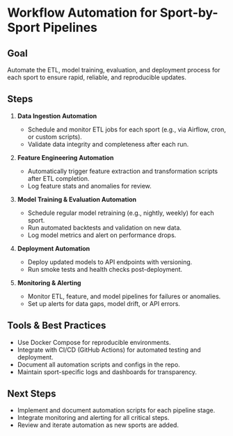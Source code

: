 # Workflow Automation for Sport-by-Sport Pipelines

## Goal

Automate the ETL, model training, evaluation, and deployment process for each sport to ensure rapid, reliable, and reproducible updates.

## Steps

1. **Data Ingestion Automation**

   - Schedule and monitor ETL jobs for each sport (e.g., via Airflow, cron, or custom scripts).
   - Validate data integrity and completeness after each run.

2. **Feature Engineering Automation**

   - Automatically trigger feature extraction and transformation scripts after ETL completion.
   - Log feature stats and anomalies for review.

3. **Model Training & Evaluation Automation**

   - Schedule regular model retraining (e.g., nightly, weekly) for each sport.
   - Run automated backtests and validation on new data.
   - Log model metrics and alert on performance drops.

4. **Deployment Automation**

   - Deploy updated models to API endpoints with versioning.
   - Run smoke tests and health checks post-deployment.

5. **Monitoring & Alerting**
   - Monitor ETL, feature, and model pipelines for failures or anomalies.
   - Set up alerts for data gaps, model drift, or API errors.

## Tools & Best Practices

- Use Docker Compose for reproducible environments.
- Integrate with CI/CD (GitHub Actions) for automated testing and deployment.
- Document all automation scripts and configs in the repo.
- Maintain sport-specific logs and dashboards for transparency.

## Next Steps

- Implement and document automation scripts for each pipeline stage.
- Integrate monitoring and alerting for all critical steps.
- Review and iterate automation as new sports are added.
